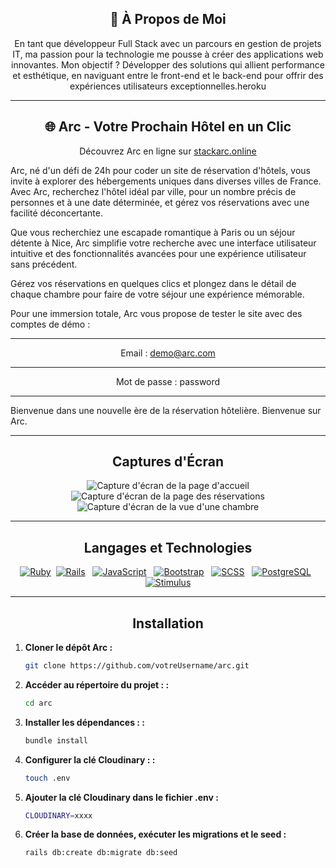 <div align="center">
  
## 🚀 À Propos de Moi

</div>

<div align="center">
En tant que développeur Full Stack avec un parcours en gestion de projets IT, ma passion pour la technologie me pousse à créer des applications web innovantes. Mon objectif ? Développer des solutions qui allient performance et esthétique, en naviguant entre le front-end et le back-end pour offrir des expériences utilisateurs exceptionnelles.heroku
</div>

***

<div align="center">  
  
## 🌐 Arc - Votre Prochain Hôtel en un Clic  
</div>

<div align="center">
  
Découvrez Arc en ligne sur [stackarc.online](https://stackarc.online)
</div> 

Arc, né d'un défi de 24h pour coder un site de réservation d'hôtels, vous invite à explorer des hébergements uniques dans diverses villes de France. Avec Arc, recherchez l'hôtel idéal par ville, pour un nombre précis de personnes et à une date déterminée, et gérez vos réservations avec une facilité déconcertante.

Que vous recherchiez une escapade romantique à Paris ou un séjour détente à Nice, Arc simplifie votre recherche avec une interface utilisateur intuitive et des fonctionnalités avancées pour une expérience utilisateur sans précédent. 

Gérez vos réservations en quelques clics et plongez dans le détail de chaque chambre pour faire de votre séjour une expérience mémorable.

Pour une immersion totale, Arc vous propose de tester le site avec des comptes de démo :

---
<div align="center">
  
Email : demo@arc.com
</div> 

---

<div align="center">
  
Mot de passe : password
</div> 

---

Bienvenue dans une nouvelle ère de la réservation hôtelière. Bienvenue sur Arc.

***

<div align="center">
  
## Captures d'Écran
</div>

<div align="center">
  <img src="https://res.cloudinary.com/dgmantli3/image/upload/w_500,h_300/v1712563934/github/Landingarc.png" alt="Capture d'écran de la page d'accueil" />
</div>

<div align="center">
  <img src="https://res.cloudinary.com/dgmantli3/image/upload/w_500,h_300/v1712563940/github/Resa.png" alt="Capture d'écran de la page des réservations" />
</div>

<div align="center">
  <img src="https://res.cloudinary.com/dgmantli3/image/upload/w_500,h_300/v1712563938/github/RoomArc.png" alt="Capture d'écran de la vue d'une chambre" />
</div>
  

***

<div align="center">
  
## Langages et Technologies
</div>

<div align="center">
  
[![Ruby](https://img.shields.io/badge/Ruby-red.svg)](https://www.ruby-lang.org/en/) &nbsp;[![Rails](https://img.shields.io/badge/Rails-brightgreen.svg)](https://rubyonrails.org/) &nbsp;  [![JavaScript](https://img.shields.io/badge/JavaScript-yellow.svg)](https://developer.mozilla.org/en-US/docs/Web/JavaScript) &nbsp; [![Bootstrap](https://img.shields.io/badge/Bootstrap-blueviolet.svg)](https://getbootstrap.com/) &nbsp; [![SCSS](https://img.shields.io/badge/SCSS-orange.svg)](https://sass-lang.com/) &nbsp; [![PostgreSQL](https://img.shields.io/badge/PostgreSQL-blue.svg)](https://www.postgresql.org/) &nbsp; [![Stimulus](https://img.shields.io/badge/Stimulus-lightgrey.svg)](https://stimulus.hotwired.dev/)
</div>

***

<div align="center">
  
## Installation
</div>

1. **Cloner le dépôt Arc :**
   ```bash
   git clone https://github.com/votreUsername/arc.git
2. **Accéder au répertoire du projet : :**
   ```bash
   cd arc
3. **Installer les dépendances : :**
   ```bash
   bundle install
4. **Configurer la clé Cloudinary : :**
   ```bash
   touch .env
5. **Ajouter la clé Cloudinary dans le fichier .env :**
   ```bash
   CLOUDINARY=xxxx
5. **Créer la base de données, exécuter les migrations et le seed :**
   ```bash
   rails db:create db:migrate db:seed
